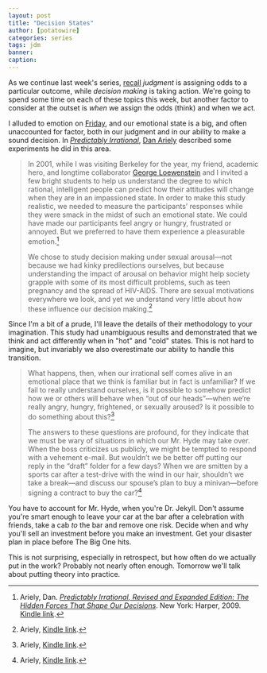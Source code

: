 ```yaml
---
layout: post
title: "Decision States"
author: [potatowire]
categories: series
tags: jdm
banner: 
caption: 
---
```


As we continue last week's series, [recall][1] _judgment_ is assigning odds to a particular outcome, while _decision making_ is taking action. We're going to spend some time on each of these topics this week, but another factor to consider at the outset is *when* we assign the odds (think) and when we act. 

I alluded to emotion on [Friday][2], and our emotional state is a big, and often unaccounted for factor, both in our judgment and in our ability to make a sound decision. In [*Predictably Irrational*][3], [Dan Ariely][4] described some experiments he did in this area.

> In 2001, while I was visiting Berkeley for the year, my friend, academic hero, and longtime collaborator [George Loewenstein][5] and I invited a few bright students to help us understand the degree to which rational, intelligent people can predict how their attitudes will change when they are in an impassioned state. In order to make this study realistic, we needed to measure the participants’ responses while they were smack in the midst of such an emotional state. We could have made our participants feel angry or hungry, frustrated or annoyed. But we preferred to have them experience a pleasurable emotion.[^1]
> 
> We chose to study decision making under sexual arousal—not because we had kinky predilections ourselves, but because understanding the impact of arousal on behavior might help society grapple with some of its most difficult problems, such as teen pregnancy and the spread of HIV-AIDS. There are sexual motivations everywhere we look, and yet we understand very little about how these influence our decision making.[^2]

Since I'm a bit of a prude, I'll leave the details of their methodology to your imagination. This study had unambiguous results and demonstrated that we think and act differently when in "hot" and "cold" states. This is not hard to imagine, but invariably we also overestimate our ability to handle this transition.

> What happens, then, when our irrational self comes alive in an emotional place that we think is familiar but in fact is unfamiliar? If we fail to really understand ourselves, is it possible to somehow predict how we or others will behave when “out of our heads”—when we’re really angry, hungry, frightened, or sexually aroused? Is it possible to do something about this?[^3]
> 
> The answers to these questions are profound, for they indicate that we must be wary of situations in which our Mr. Hyde may take over. When the boss criticizes us publicly, we might be tempted to respond with a vehement e-mail. But wouldn’t we be better off putting our reply in the “draft” folder for a few days? When we are smitten by a sports car after a test-drive with the wind in our hair, shouldn’t we take a break—and discuss our spouse’s plan to buy a minivan—before signing a contract to buy the car?[^4]

You have to account for Mr. Hyde, when you're Dr. Jekyll. Don't assume you're smart enough to leave your car at the bar after a celebration with friends, take a cab *to* the bar and remove one risk. Decide when and why you'll sell an investment before you make an investment. Get your disaster plan in place before The Big One hits.

This is not surprising, especially in retrospect, but how often do we actually put in the work? Probably not nearly often enough. Tomorrow we'll talk about putting theory into practice.

[^1]:	Ariely, Dan. [*Predictably Irrational, Revised and Expanded Edition: The Hidden Forces That Shape Our Decisions*][6]. New York: Harper, 2009. [Kindle link][7].

[^2]:	Ariely, [Kindle link][8].

[^3]:	Ariely, [Kindle link][9].

[^4]:	Ariely, [Kindle link][10].

[1]:	https://with.thegra.in/judgment-vs-decision-making
[2]:	https://with.thegra.in/failure-to-failure
[3]:	https://www.amazon.com/dp/B002C949KE/?tag=potatowire-20
[4]:	https://en.wikipedia.org/wiki/Dan_Ariely
[5]:	https://en.wikipedia.org/wiki/George_Loewenstein
[6]:	https://www.amazon.com/dp/B002C949KE/?tag=potatowire-20
[7]:	http://a.co/b49Nv0M
[8]:	http://a.co/dtq44r2
[9]:	http://a.co/3S0QhdD
[10]:	http://a.co/ccjGUCR
